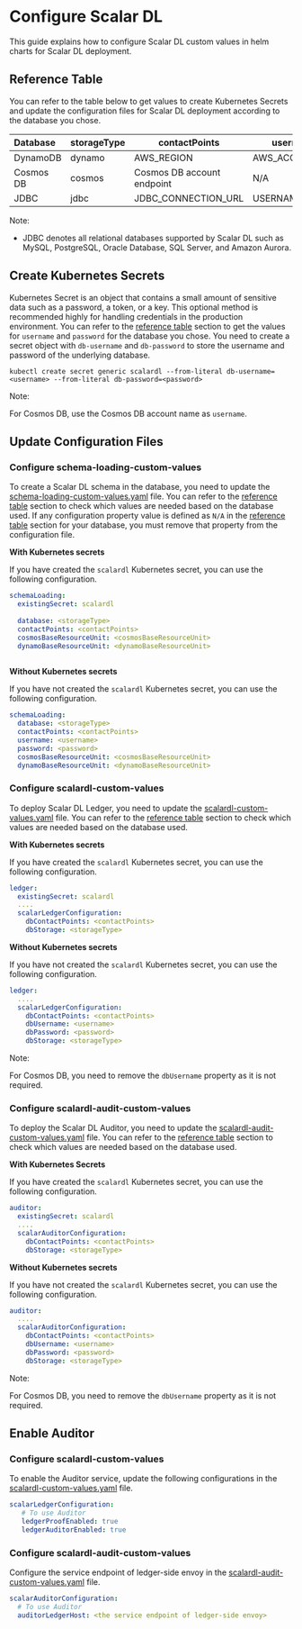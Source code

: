 # Configure Scalar DL

This guide explains how to configure Scalar DL custom values in helm charts for Scalar DL deployment.


## Reference Table

You can refer to the table below to get values to create Kubernetes Secrets and update the configuration files for Scalar DL deployment according to the database you chose.

| Database  | storageType | contactPoints              | username       | password                                 | dynamoBaseResourceUnit | cosmosBaseResourceUnit | 
|:----------|-------------|----------------------------|----------------|------------------------------------------|------------------------|------------------------|
| DynamoDB  | dynamo      | AWS_REGION                 | AWS_ACCESS_KEY | AWS_ACCESS_SECRET_KEY                    | 10                     | N/A                    |
| Cosmos DB | cosmos      | Cosmos DB account endpoint | N/A            | Cosmos DB account primary/secondary key  | N/A                    | 400                    |
| JDBC      | jdbc        | JDBC_CONNECTION_URL        | USERNAME       | PASSWORD                                 | N/A                    | N/A                    |

Note:

* JDBC denotes all relational databases supported by Scalar DL such as MySQL, PostgreSQL, Oracle Database, SQL Server, and Amazon Aurora.

## Create Kubernetes Secrets

Kubernetes Secret is an object that contains a small amount of sensitive data such as a password, a token, or a key.
This optional method is recommended highly for handling credentials in the production environment.
You can refer to the [reference table](#reference-table) section to get the values for `username` and `password` for the database you chose.
You need to create a secret object with `db-username` and `db-password` to store the username and password of the underlying database.


```
kubectl create secret generic scalardl --from-literal db-username=<username> --from-literal db-password=<password>
```
Note:

For Cosmos DB, use the Cosmos DB account name as `username`.

## Update Configuration Files

### Configure schema-loading-custom-values

To create a Scalar DL schema in the database, you need to update the [schema-loading-custom-values.yaml](../conf/schema-loading-custom-values.yaml) file.
You can refer to the [reference table](#reference-table) section to check which values are needed based on the database used.
If any configuration property value is defined as `N/A` in the [reference table](#reference-table) section for your database, you must remove that property from the configuration file.

**With Kubernetes secrets**

If you have created the `scalardl` Kubernetes secret, you can use the following configuration.

```yaml
schemaLoading:
  existingSecret: scalardl
  
  database: <storageType>
  contactPoints: <contactPoints>
  cosmosBaseResourceUnit: <cosmosBaseResourceUnit>
  dynamoBaseResourceUnit: <dynamoBaseResourceUnit>
  
```

**Without Kubernetes secrets**

If you have not created the `scalardl` Kubernetes secret, you can use the following configuration.

```yaml
schemaLoading:
  database: <storageType>
  contactPoints: <contactPoints>
  username: <username>
  password: <password>
  cosmosBaseResourceUnit: <cosmosBaseResourceUnit>
  dynamoBaseResourceUnit: <dynamoBaseResourceUnit>
```

### Configure scalardl-custom-values

To deploy Scalar DL Ledger, you need to update the [scalardl-custom-values.yaml](../conf/scalardl-custom-values.yaml) file.
You can refer to the [reference table](#reference-table) section to check which values are needed based on the database used.

**With Kubernetes secrets**

If you have created the `scalardl` Kubernetes secret, you can use the following configuration.

```yaml
ledger:
  existingSecret: scalardl
  ....
  scalarLedgerConfiguration:
    dbContactPoints: <contactPoints>
    dbStorage: <storageType>
```
**Without Kubernetes secrets**

If you have not created the `scalardl` Kubernetes secret, you can use the following configuration.

```yaml
ledger:
  ....
  scalarLedgerConfiguration:
    dbContactPoints: <contactPoints>
    dbUsername: <username>
    dbPassword: <password>
    dbStorage: <storageType>
```

Note:

For Cosmos DB, you need to remove the `dbUsername` property as it is not required.

### Configure scalardl-audit-custom-values

To deploy the Scalar DL Auditor, you need to update the [scalardl-audit-custom-values.yaml](../conf/scalardl-audit-custom-values.yaml) file.
You can refer to the [reference table](#reference-table) section to check which values are needed based on the database used.

**With Kubernetes Secrets**

If you have created the `scalardl` Kubernetes secret, you can use the following configuration.

```yaml
auditor:
  existingSecret: scalardl
  ....
  scalarAuditorConfiguration:
    dbContactPoints: <contactPoints>
    dbStorage: <storageType>
```

**Without Kubernetes secrets**

If you have not created the `scalardl` Kubernetes secret, you can use the following configuration.

```yaml
auditor:
  ....
  scalarAuditorConfiguration:
    dbContactPoints: <contactPoints>
    dbUsername: <username>
    dbPassword: <password>
    dbStorage: <storageType>
```

Note:

For Cosmos DB, you need to remove the `dbUsername` property as it is not required.

## Enable Auditor

### Configure scalardl-custom-values

To enable the Auditor service, update the following configurations in the [scalardl-custom-values.yaml](../conf/scalardl-custom-values.yaml) file.

```yaml
scalarLedgerConfiguration:
   # To use Auditor
   ledgerProofEnabled: true
   ledgerAuditorEnabled: true
```

### Configure scalardl-audit-custom-values

Configure the service endpoint of ledger-side envoy in the [scalardl-audit-custom-values.yaml](../conf/scalardl-audit-custom-values.yaml) file.

```yaml
scalarAuditorConfiguration:
  # To use Auditor
  auditorLedgerHost: <the service endpoint of ledger-side envoy>
```
